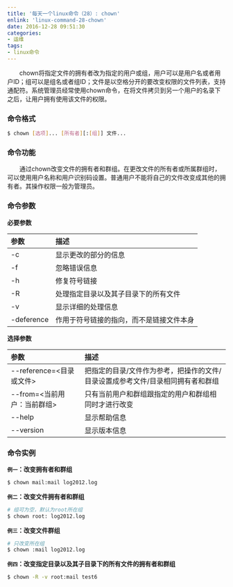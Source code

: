 ```yaml
---
title: '每天一个linux命令（28）: chown'
enlink: 'linux-command-28-chown'
date: 2016-12-28 09:51:30
categories:
- 运维
tags:
- linux命令
---
```

　　chown将指定文件的拥有者改为指定的用户或组，用户可以是用户名或者用户ID；组可以是组名或者组ID；文件是以空格分开的要改变权限的文件列表，支持通配符。系统管理员经常使用chown命令，在将文件拷贝到另一个用户的名录下之后，让用户拥有使用该文件的权限。
<!--more -->
### 命令格式
```bash
$ chown [选项]... [所有者][:[组]] 文件...
```
### 命令功能
　　通过chown改变文件的拥有者和群组。在更改文件的所有者或所属群组时，可以使用用户名称和用户识别码设置。普通用户不能将自己的文件改变成其他的拥有者。其操作权限一般为管理员。

### 命令参数
**必要参数**

| 参数 | 描述 |
| :------------- | :------------- |
| -c | 显示更改的部分的信息 |
| -f | 忽略错误信息 |
| -h | 修复符号链接 |
| -R | 处理指定目录以及其子目录下的所有文件 |
| -v | 显示详细的处理信息 |
| -deference | 作用于符号链接的指向，而不是链接文件本身 |

**选择参数**

| 参数 | 描述 |
| :------------- | :------------- |
| --reference=<目录或文件> | 把指定的目录/文件作为参考，把操作的文件/目录设置成参考文件/目录相同拥有者和群组 |
| --from=<当前用户：当前群组> | 只有当前用户和群组跟指定的用户和群组相同时才进行改变 |
| --help | 显示帮助信息 |
| --version | 显示版本信息 |

### 命令实例
**`例一`：改变拥有者和群组**
```bash
$ chown mail:mail log2012.log
```
**`例二`：改变文件拥有者和群组**
```bash
# 组可为空，默认为root所在组
$ chown root: log2012.log
```
**`例三`：改变文件群组**
```bash
# 只改变所在组
$ chown :mail log2012.log
```
**`例四`：改变指定目录以及其子目录下的所有文件的拥有者和群组**
```bash
$ chown -R -v root:mail test6
```

